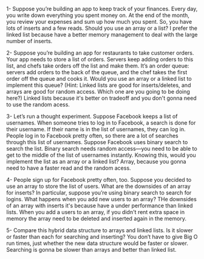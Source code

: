 1- Suppose you’re building an app to keep track of your finances. Every day, you write down everything you spent money on. At the end of the month, you review your expenses and sum up how much you spent. So, you have lots of inserts and a few reads. Should you use an array or a list?
    I prefer the linked list because have a better memory management to deal with the large number of inserts.

2- Suppose you’re building an app for restaurants to take customer orders. Your app needs to store a list of orders. Servers keep adding orders to this list, and chefs take orders off the list and make them. It’s an order queue: servers add orders to the back of the queue, and the chef takes the first order off the queue and cooks it. Would you use an array or a linked list to implement this queue? (Hint: Linked lists are good for inserts/deletes, and arrays are good for random access. Which one are you going to be doing here?)
  Linked lists because it's better on tradeoff and you don't gonna need to use the random acess.

3- Let’s run a thought experiment. Suppose Facebook keeps a list of usernames. When someone tries to log in to Facebook, a search is done for their username. If their name is in the list of usernames, they can log in. People log in to Facebook pretty often, so there are a lot of searches through this list of usernames. Suppose Facebook uses binary search to search the list. Binary search needs random access—you need to be able to get to the middle of the list of usernames instantly. Knowing this, would you implement the list as an array or a linked list?
   Array, because you gonna need to have a faster read and the random acess.

4- People sign up for Facebook pretty often, too. Suppose you decided to use an array to store the list of users. What are the downsides of an array for inserts? In particular, suppose you’re using binary search to search for logins. What happens when you add new users to an array?
   THe downsides of an array with inserts it's because have a under performance than linked lists. When you add a users to an array, if you didn't rent extra space in memory the array need to be deleted and inserted again in the memory.

5- Compare this hybrid data structure to arrays and linked lists. Is it slower or faster than each for searching and inserting? You don’t have to give Big O run times, just whether the new data structure would be faster or slower.
    Searching is gonna be slower than arrays and better than linked list.
